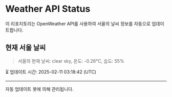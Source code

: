 
# Weather API Status

이 리포지토리는 OpenWeather API를 사용하여 서울의 날씨 정보를 자동으로 업데이트합니다.

## 현재 서울 날씨
> 서울의 현재 날씨: clear sky, 온도: -0.26°C, 습도: 55%

⏳ 업데이트 시간: 2025-02-11 03:18:42 (UTC)

---
자동 업데이트 봇에 의해 관리됩니다.
